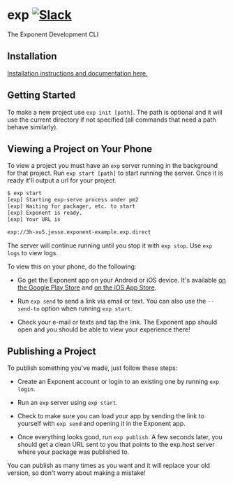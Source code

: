 # exp [![Slack](http://slack.exponentjs.com/badge.svg)](http://slack.exponentjs.com)
The Exponent Development CLI

## Installation

[Installation instructions and documentation here.](https://docs.getexponent.com/versions/latest/guides/exp-cli.html)

## Getting Started

To make a new project use `exp init [path]`. The path is optional and it will use the current directory if not specified (all commands that need a path behave similarly).

## Viewing a Project on Your Phone

To view a project you must have an `exp` server running in the background for that project. Run `exp start [path]` to start running the server. Once it is ready it'll output a url for your project.

```bash
$ exp start
[exp] Starting exp-serve process under pm2
[exp] Waiting for packager, etc. to start
[exp] Exponent is ready.
[exp] Your URL is

exp://3h-xu5.jesse.exponent-example.exp.direct
```

The server will continue running until you stop it with `exp stop`. Use `exp logs` to view logs.

To view this on your phone, do the following:

  * Go get the Exponent app on your Android or iOS device. It's available [on the Google Play Store](https://play.google.com/store/apps/details?id=host.exp.exponent) and [on the iOS App Store](https://itunes.com/apps/exponent).

  * Run `exp send` to send a link via email or text. You can also use the `--send-to` option when running `exp start`.

  * Check your e-mail or texts and tap the link. The Exponent app should open and you should be able to view your experience there!

## Publishing a Project

To publish something you've made, just follow these steps:

  * Create an Exponent account or login to an existing one by running `exp login`.

  * Run an `exp` server using `exp start`.

  * Check to make sure you can load your app by sending the link to yourself with `exp send` and opening it in the Exponent app.

  * Once everything looks good, run `exp publish`. A few seconds later, you should get a clean URL sent to you that points to the exp.host server where your package was published to.

You can publish as many times as you want and it will replace your old version, so don't worry about making a mistake!
